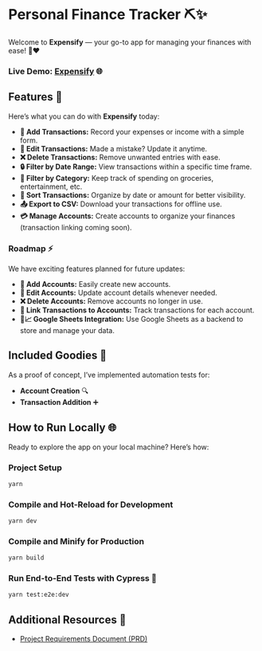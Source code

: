 # Personal Finance Tracker ⛏✨

Welcome to **Expensify** — your go-to app for managing your finances with ease! 💸❤️

### Live Demo: [Expensify](https://expensify.geemeows.com) 🌐

## Features 🎯

Here’s what you can do with **Expensify** today:

- **📝 Add Transactions:** Record your expenses or income with a simple form.
- **🔄 Edit Transactions:** Made a mistake? Update it anytime.
- **❌ Delete Transactions:** Remove unwanted entries with ease.
- **🔒 Filter by Date Range:** View transactions within a specific time frame.
- **🌿 Filter by Category:** Keep track of spending on groceries, entertainment, etc.
- **🔽 Sort Transactions:** Organize by date or amount for better visibility.
- **📤 Export to CSV:** Download your transactions for offline use.
- **💳 Manage Accounts:** Create accounts to organize your finances (transaction linking coming soon).

### Roadmap ⚡

We have exciting features planned for future updates:

- **📝 Add Accounts:** Easily create new accounts.
- **🔄 Edit Accounts:** Update account details whenever needed.
- **❌ Delete Accounts:** Remove accounts no longer in use.
- **🔗 Link Transactions to Accounts:** Track transactions for each account.
- **🏃📈 Google Sheets Integration:** Use Google Sheets as a backend to store and manage your data.

## Included Goodies 🚀

As a proof of concept, I’ve implemented automation tests for:

- **Account Creation** 🔍
- **Transaction Addition** ➕

## How to Run Locally 🌐

Ready to explore the app on your local machine? Here’s how:

### Project Setup

```sh
yarn
```

### Compile and Hot-Reload for Development

```sh
yarn dev
```

### Compile and Minify for Production

```sh
yarn build
```

### Run End-to-End Tests with Cypress 🔧

```sh
yarn test:e2e:dev
```

## Additional Resources 🔗

- [Project Requirements Document (PRD)](./PRD.md)
